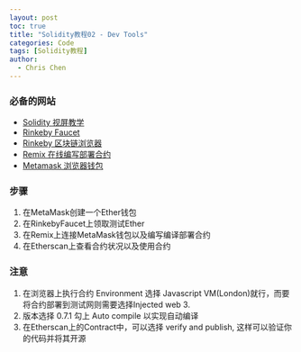 ```yaml
---
layout: post
toc: true
title: "Solidity教程02 - Dev Tools"
categories: Code
tags: [Solidity教程]
author:
  - Chris Chen
---
```


### 必备的网站
* <a href = 'https://m.youtube.com/playlist?list=PLHmOMPRfmOxQ3HSlId8KAKxnt8yuyTZVk'>Solidity 视屏教学 </a>
* <a href = 'https://rinkebyfaucet.com/'>Rinkeby Faucet</a>
* <a href = 'https://rinkeby.etherscan.io/'>Rinkeby 区块链浏览器</a>
* <a href = 'https://remix.ethereum.org/#optimize=false&runs=200&evmVersion=null&version=soljson-v0.7.1+commit.f4a555be.js'>Remix 在线编写部署合约</a>
* <a href = 'https://chrome.google.com/webstore/detail/metamask/nkbihfbeogaeaoehlefnkodbefgpgknn'>Metamask 浏览器钱包</a>


### 步骤

1. 在MetaMask创建一个Ether钱包
2. 在RinkebyFaucet上领取测试Ether
3. 在Remix上连接MetaMask钱包以及编写编译部署合约
4. 在Etherscan上查看合约状况以及使用合约


### 注意

1. 在浏览器上执行合约 Environment 选择 Javascript VM(London)就行，而要将合约部署到测试网则需要选择Injected web 3.
2. 版本选择 0.7.1 勾上 Auto compile 以实现自动编译
3. 在Etherscan上的Contract中，可以选择 verify and publish, 这样可以验证你的代码并将其开源